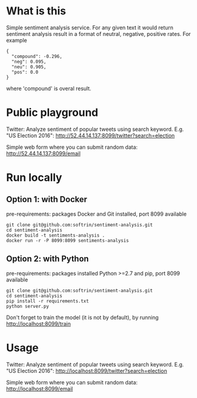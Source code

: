 # What is this
Simple sentiment analysis service. For any given text it would return sentiment analysis result in a format of neutral, negative, positive rates. For example

```
{
  "compound": -0.296,
  "neg": 0.095,
  "neu": 0.905,
  "pos": 0.0
}
```

where 'compound' is overal result.

# Public playground

Twitter: Analyze sentiment of popular tweets using search keyword. E.g. "US Election 2016": <http://52.44.14.137:8099/twitter?search=election>

Simple web form where you can submit random data: <http://52.44.14.137:8099/email>

# Run locally

## Option 1: with Docker

pre-requirements: packages Docker and Git installed, port 8099 available

```
git clone git@github.com:softrin/sentiment-analysis.git
cd sentiment-analysis
docker build -t sentiments-analysis .
docker run -r -P 8099:8099 sentiments-analysis
```

## Option 2: with Python

pre-requirements: packages installed Python >=2.7 and pip, port 8099 available

```
git clone git@github.com:softrin/sentiment-analysis.git
cd sentiment-analysis
pip install -r requirements.txt
python server.py
```

Don't forget to train the model (it is not by default), by running <http://localhost:8099/train>

# Usage

Twitter: Analyze sentiment of popular tweets using search keyword. E.g. "US Election 2016": <http://localhost:8099/twitter?search=election>

Simple web form where you can submit random data: <http://localhost:8099/email>
